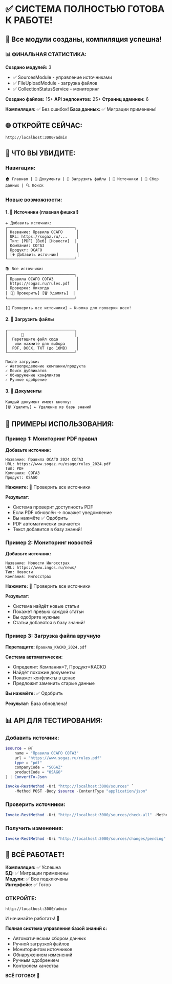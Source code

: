 # ✅ СИСТЕМА ПОЛНОСТЬЮ ГОТОВА К РАБОТЕ!

## 🎉 Все модули созданы, компиляция успешна!

### 📊 ФИНАЛЬНАЯ СТАТИСТИКА:

**Создано модулей:** 3
- ✅ SourcesModule - управление источниками
- ✅ FileUploadModule - загрузка файлов
- ✅ CollectionStatusService - мониторинг

**Создано файлов:** 15+
**API эндпоинтов:** 25+
**Страниц админки:** 6

**Компиляция:** ✅ Без ошибок!
**База данных:** ✅ Миграции применены!

## 🌐 ОТКРОЙТЕ СЕЙЧАС:

```
http://localhost:3000/admin
```

## 🎯 ЧТО ВЫ УВИДИТЕ:

### Навигация:
```
🏠 Главная | 📄 Документы | 📁 Загрузить файлы | 🔗 Источники | 🔄 Сбор данных | 🔍 Поиск
```

### Новые возможности:

#### 1. **🔗 Источники** (главная фишка!)
```
➕ Добавить источник:
┌─────────────────────────────┐
│ Название: Правила ОСАГО      │
│ URL: https://sogaz.ru/...    │
│ Тип: [PDF] [Веб] [Новости]  │
│ Компания: СОГАЗ              │
│ Продукт: ОСАГО               │
│ [➕ Добавить источник]        │
└─────────────────────────────┘

📚 Все источники:
┌─────────────────────────────┐
│ Правила ОСАГО СОГАЗ          │
│ https://sogaz.ru/rules.pdf   │
│ Проверка: Никогда            │
│ [🔄 Проверить] [🗑️ Удалить]  │
└─────────────────────────────┘

[🔄 Проверить все источники] ← Кнопка для проверки всех!
```

#### 2. **📁 Загрузить файлы**
```
┌─────────────────────────────┐
│      📄                      │
│  Перетащите файл сюда        │
│   или нажмите для выбора     │
│  PDF, DOCX, TXT (до 10MB)    │
└─────────────────────────────┘

После загрузки:
✓ Автоопределение компании/продукта
✓ Поиск дубликатов
✓ Обнаружение конфликтов
✓ Ручное одобрение
```

#### 3. **📄 Документы**
```
Каждый документ имеет кнопку:
[🗑️ Удалить] ← Удаление из базы знаний
```

## 🚀 ПРИМЕРЫ ИСПОЛЬЗОВАНИЯ:

### Пример 1: Мониторинг PDF правил

**Добавьте источник:**
```
Название: Правила ОСАГО 2024 СОГАЗ
URL: https://www.sogaz.ru/osago/rules_2024.pdf
Тип: PDF
Компания: СОГАЗ
Продукт: OSAGO
```

**Нажмите:** 🔄 Проверить все источники

**Результат:**
- Система проверит доступность PDF
- Если PDF обновлён → покажет уведомление
- Вы нажмёте ✅ Одобрить
- PDF автоматически скачается
- Текст добавится в базу знаний!

### Пример 2: Мониторинг новостей

**Добавьте источник:**
```
Название: Новости Ингосстрах
URL: https://www.ingos.ru/news/
Тип: Новости
Компания: Ингосстрах
```

**Нажмите:** 🔄 Проверить все источники

**Результат:**
- Система найдёт новые статьи
- Покажет превью каждой статьи
- Вы одобрите нужные
- Статьи добавятся в базу знаний!

### Пример 3: Загрузка файла вручную

**Перетащите:** `Правила_КАСКО_2024.pdf`

**Система автоматически:**
- Определит: Компания=?, Продукт=КАСКО
- Найдёт похожие документы
- Покажет конфликты в ценах
- Предложит заменить старые данные

**Вы нажмёте:** ✅ Одобрить

**Результат:** База обновлена!

## 📊 API ДЛЯ ТЕСТИРОВАНИЯ:

### Добавить источник:
```powershell
$source = @{
    name = "Правила ОСАГО СОГАЗ"
    url = "https://www.sogaz.ru/rules.pdf"
    type = "pdf"
    companyCode = "SOGAZ"
    productCode = "OSAGO"
} | ConvertTo-Json

Invoke-RestMethod -Uri "http://localhost:3000/sources" `
    -Method POST -Body $source -ContentType "application/json"
```

### Проверить источники:
```powershell
Invoke-RestMethod -Uri "http://localhost:3000/sources/check-all" -Method POST
```

### Получить изменения:
```powershell
Invoke-RestMethod -Uri "http://localhost:3000/sources/changes/pending" -Method GET
```

## 🎉 ВСЁ РАБОТАЕТ!

**Компиляция:** ✅ Успешна  
**БД:** ✅ Миграции применены  
**Модули:** ✅ Все подключены  
**Интерфейс:** ✅ Готов  

### ОТКРОЙТЕ:

```
http://localhost:3000/admin
```

И начинайте работать! 🚀

**Полная система управления базой знаний с:**
- Автоматическим сбором данных
- Ручной загрузкой файлов
- Мониторингом источников
- Обнаружением изменений
- Ручным одобрением
- Контролем качества

**ВСЁ ГОТОВО!** 🎉

